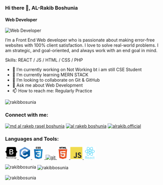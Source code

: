### Hi there 👋, AL-Rakib Boshunia
#### Web Developer
![Web Developer](https://images-ihjoz-com.s3.amazonaws.com/events/cover/810/event_cover_web_dev_banner_for_ihjoz.jpg)

I’m a Front End Web developer who is passionate about making error-free websites with 100% client satisfaction. I love to solve real-world problems. I am strategic, and goal-oriented, and always work with an end goal in mind.

Skills: REACT / JS / HTML / CSS / PHP

- 🔭 I’m currently working on Not Working bt i am still CSE Student 
- 🌱 I’m currently learning MERN STACK 
- 👯 I’m looking to collaborate on  Git & GitHub 
- 💬 Ask me about Web Development 
- 📫 How to reach me: Regularly Practice

<p align="left"> <img src="https://komarev.com/ghpvc/?username=rakibbosunia&label=Profile%20views&color=0e75b6&style=flat" alt="rakibbosunia" /> </p>

<h3 align="left">Connect with me:</h3>
<p align="left">
<a href="https://linkedin.com/in/md al rakeb rasel boshunia" target="blank"><img align="center" src="https://raw.githubusercontent.com/rahuldkjain/github-profile-readme-generator/master/src/images/icons/Social/linked-in-alt.svg" alt="md al rakeb rasel boshunia" height="30" width="40" /></a>
<a href="https://fb.com/al rakeb boshunia" target="blank"><img align="center" src="https://raw.githubusercontent.com/rahuldkjain/github-profile-readme-generator/master/src/images/icons/Social/facebook.svg" alt="al rakeb boshunia" height="30" width="40" /></a>
<a href="https://instagram.com/alrakib.official" target="blank"><img align="center" src="https://raw.githubusercontent.com/rahuldkjain/github-profile-readme-generator/master/src/images/icons/Social/instagram.svg" alt="alrakib.official" height="30" width="40" /></a>
</p>

<h3 align="left">Languages and Tools:</h3>
<p align="left"> <a href="https://getbootstrap.com" target="_blank" rel="noreferrer"> <img src="https://raw.githubusercontent.com/devicons/devicon/master/icons/bootstrap/bootstrap-plain-wordmark.svg" alt="bootstrap" width="40" height="40"/> </a> <a href="https://www.cprogramming.com/" target="_blank" rel="noreferrer"> <img src="https://raw.githubusercontent.com/devicons/devicon/master/icons/c/c-original.svg" alt="c" width="40" height="40"/> </a> <a href="https://www.w3schools.com/css/" target="_blank" rel="noreferrer"> <img src="https://raw.githubusercontent.com/devicons/devicon/master/icons/css3/css3-original-wordmark.svg" alt="css3" width="40" height="40"/> </a> <a href="https://git-scm.com/" target="_blank" rel="noreferrer"> <img src="https://www.vectorlogo.zone/logos/git-scm/git-scm-icon.svg" alt="git" width="40" height="40"/> </a> <a href="https://www.w3.org/html/" target="_blank" rel="noreferrer"> <img src="https://raw.githubusercontent.com/devicons/devicon/master/icons/html5/html5-original-wordmark.svg" alt="html5" width="40" height="40"/> </a> <a href="https://developer.mozilla.org/en-US/docs/Web/JavaScript" target="_blank" rel="noreferrer"> <img src="https://raw.githubusercontent.com/devicons/devicon/master/icons/javascript/javascript-original.svg" alt="javascript" width="40" height="40"/> </a> <a href="https://reactjs.org/" target="_blank" rel="noreferrer"> <img src="https://raw.githubusercontent.com/devicons/devicon/master/icons/react/react-original-wordmark.svg" alt="react" width="40" height="40"/> </a> </p>

<p><img align="left" src="https://github-readme-stats.vercel.app/api/top-langs?username=rakibbosunia&show_icons=true&locale=en&layout=compact" alt="rakibbosunia" /></p>

<p>&nbsp;<img align="center" src="https://github-readme-stats.vercel.app/api?username=rakibbosunia&show_icons=true&locale=en" alt="rakibbosunia" /></p>

<p><img align="center" src="https://github-readme-streak-stats.herokuapp.com/?user=rakibbosunia&" alt="rakibbosunia" /></p>
